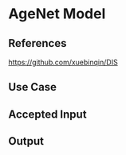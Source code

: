 # AgeNet Model #

## References ##

https://github.com/xuebinqin/DIS

## Use Case ##

## Accepted Input ##

## Output ##